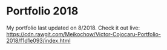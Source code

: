 # Portfolio 2018
My portfolio last updated on 8/2018.
Check it out live: https://cdn.rawgit.com/Meikochow/Victor-Cojocaru-Portfolio-2018/f1d1e093/index.html
